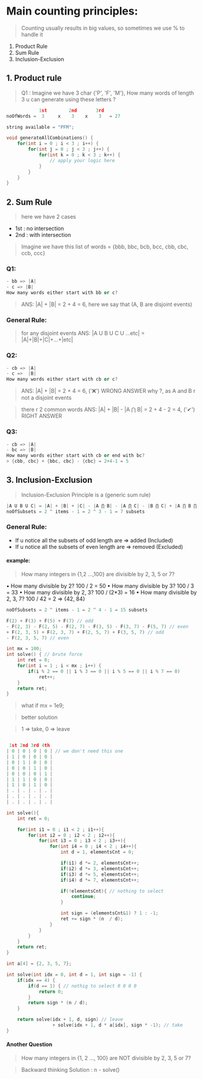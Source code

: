 # Main counting principles:
> Counting usually results in big values, so sometimes we use % to handle it


1. Product Rule
2. Sum Rule
3. Inclusion-Exclusion


## 1. Product rule
> Q1 : Imagine we have 3 char {'P', 'F', 'M'}, How many words of length 3 u can generate
using these letters ?

```cpp
            1st        2nd       3rd
noOfWords =  3     x    3    x    3   = 27
```

```cpp
string available = "PFM";

void generateAllCombinations() {
	for(int i = 0 ; i < 3 ; i++) {
		for(int j = 0 ; j < 3 ; j++) {
			for(int k = 0 ; k < 3 ; k++) {
				// apply your logic here
			}
		}
	}
}
```


## 2. Sum Rule


> here we have 2 cases

- 1st : no intersection
- 2nd : with intersection 

> Imagine we have this list of words = {bbb, bbc, bcb, bcc, cbb, cbc, ccb, ccc}

### Q1:

```cpp
- bb => |A|
- c => |B|
How many words either start with bb or c?
```

> ANS: |A| + |B| = 2 + 4 = 6, here we say that (A, B are disjoint events)


### General Rule:

> for any disjoint events
> ANS: |A U B U C U ...etc| = |A|+|B|+|C|+...+|etc|

### Q2:

```cpp
- cb => |A|
- c =>  |B|												
How many words either start with cb or c?
```

> ANS: |A| + |B| = 2 + 4 = 6, ('❌') WRONG ANSWER
> why ?, as A and B r not a disjoint events

> there r 2 common words
> ANS: |A| + |B| - |A ⋂ B| = 2 + 4 - 2 = 4, ('✔') RIGHT ANSWER


### Q3:

```cpp
- cb => |A|
- bc => |B| 
How many words either start with cb or end with bc?
> {cbb, cbc} + {bbc, cbc} - {cbc} = 2+4-1 = 5
```

## 3. Inclusion-Exclusion
> Inclusion-Exclusion Principle is a (generic sum rule)


```cpp
|A U B U C| = |A| + |B| + |C| - |A ⋂ B| - |A ⋂ C| - |B ⋂ C| + |A ⋂ B ⋂ C|  
noOfSubsets = 2 ^ items - 1 = 2 ^ 3 - 1 = 7 subsets
```

### General Rule:

- If u notice all the subsets of odd length are => added (Included)
- If u notice all the subsets of even length are => removed (Excluded)


#### example:
> How many integers in {1,2 ...,100} are divisible by 2, 3, 5 or 7?


• How many divisible by 2? 100 / 2 = 50
• How many divisible by 3? 100 / 3 = 33
• How many divisible by 2, 3? 100 / (2*3) = 16
• How many divisible by 2, 3, 7? 100 / 42 = 2 => {42, 84}

```cpp
noOfSubsets = 2 ^ items - 1 = 2 ^ 4 - 1 = 15 subsets
```

```cpp
F(2) + F(3) + F(5) + F(7) // odd
- F(2, 3) - F(2, 5) - F(2, 7) - F(3, 5) - F(3, 7) - F(5, 7) // even
+ F(2, 3, 5) + F(2, 3, 7) + F(2, 5, 7) + F(3, 5, 7) // odd
- F(2, 3, 5, 7) // even
```

```cpp
int mx = 100;
int solve() { // brute force
	int ret = 0;
	for(int i = 1 ; i < mx ; i++) {
		if(i % 2 == 0 || i % 3 == 0 || i % 5 == 0 || i % 7 == 0)
			ret++;
	}
	return ret;
}
```

> what if mx = 1e9;

> better solution

> 1 => take, 0 => leave

```cpp

 1st 2nd 3rd 4th
| 0 | 0 | 0 | 0 | // we don't need this one
| 1 | 0 | 0 | 0 |
| 0 | 1 | 0 | 0 |
| 0 | 0 | 1 | 0 |
| 0 | 0 | 0 | 1 |
| 1 | 1 | 0 | 0 |
| 1 | 0 | 1 | 0 |
| . | . | . | . |
| . | . | . | . |
| . | . | . | . |
```

```cpp
int solve(){
	int ret = 0;

	for(int i1 = 0 ; i1 < 2 ; i1++){
		for(int i2 = 0 ; i2 < 2 ; i2++){
			for(int i3 = 0 ; i3 < 2 ; i3++){
				for(int i4 = 0 ; i4 < 2 ; i4++){
					int d = 1, elementsCnt = 0;

					if(i1) d *= 2, elementsCnt++;
					if(i2) d *= 3, elementsCnt++;
					if(i3) d *= 5, elementsCnt++;
					if(i4) d *= 7, elementsCnt++;

					if(!elementsCnt){ // nothing to select
						continue;
					}

					int sign = (elementsCnt&1) ? 1 : -1;
					ret += sign * (n  / d);
				}
			}
		}
	}
	return ret;
}
```


```cpp
int a[4] = {2, 3, 5, 7};

int solve(int idx = 0, int d = 1, int sign = -1) {
	if(idx == 4) {               
		if(d == 1) { // nothig to select 0 0 0 0
			return 0;
		}
		return sign * (n / d);
	}

	return solve(idx + 1, d, sign) // leave
				 + solve(idx + 1, d * a[idx], sign * -1); // take
}
```


#### Another Question

> How many integers in {1, 2 ..., 100} are NOT divisible by 2, 3, 5 or 7?

> Backward thinking
> Solution : n - solve()



